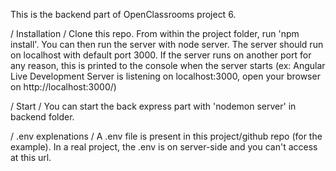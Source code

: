 This is the backend part of OpenClassrooms project 6.

/ Installation /
Clone this repo. From within the project folder, run 'npm install'. You can then run the server with node server. The server should run on localhost with default port 3000. If the server runs on another port for any reason, this is printed to the console when the server starts (ex: Angular Live Development Server is listening on localhost:3000, open your browser on http://localhost:3000/)

/ Start /
You can start the back express part with 'nodemon server' in backend folder.

/ .env explenations /
A .env file is present in this project/github repo (for the example).
In a real project, the .env is on server-side and you can't access at this url.